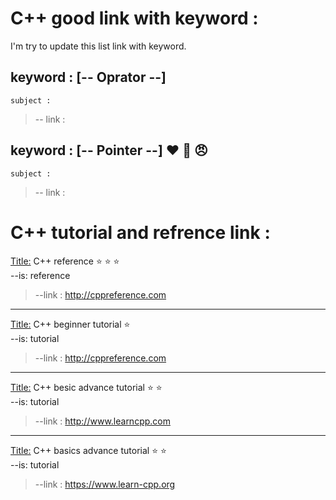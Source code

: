 # C++ good link with keyword :
I'm try to update this list link with keyword.
 

## keyword : [-- Oprator --] 
`subject :`  
>-- link : 


## keyword : [-- Pointer --] :heart: :muscle: :angry:
`subject :`  
>-- link : 




#
# C++ tutorial and refrence link :

<Title:> C++ reference  :star: :star: :star:  
--is: reference   
>--link : http://cppreference.com

<hr>

<Title:> C++ beginner tutorial   :star:   
--is: tutorial  
>--link : http://cppreference.com

<hr>

<Title:> C++ besic advance tutorial   :star: :star:  
--is: tutorial  
>--link : http://www.learncpp.com

<hr>

<Title:> C++ basics advance tutorial :star: :star:  
--is: tutorial  
>--link : https://www.learn-cpp.org

